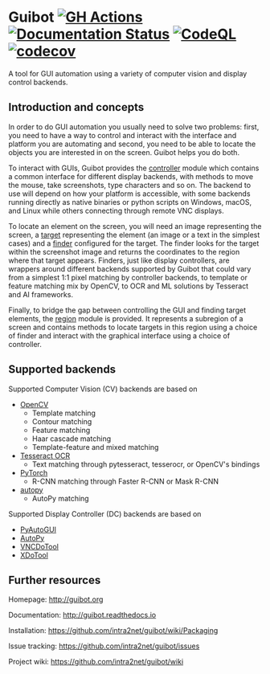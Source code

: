 # Guibot [![GH Actions](https://github.com/intra2net/guibot/actions/workflows/ci.yml/badge.svg)](https://github.com/intra2net/guibot/actions/workflows/ci.yml) [![Documentation Status](https://readthedocs.org/projects/guibot/badge/?version=latest)](http://guibot.readthedocs.io/en/latest/?badge=latest) [![CodeQL](https://github.com/intra2net/guibot/actions/workflows/codeql.yml/badge.svg)](https://github.com/intra2net/guibot/actions/workflows/codeql.yml) [![codecov](https://codecov.io/gh/intra2net/guibot/branch/master/graph/badge.svg)](https://codecov.io/gh/intra2net/guibot)

A tool for GUI automation using a variety of computer vision and display control backends.

## Introduction and concepts

In order to do GUI automation you usually need to solve two problems: first, you need to have a way to control and interact with the interface and platform you are automating and second, you need to be able to locate the objects you are interested in on the screen. Guibot helps you do both.

To interact with GUIs, Guibot provides the [controller](https://github.com/intra2net/guibot/blob/master/guibot/controller.py) module which contains a common interface for different display backends, with methods to move the mouse, take screenshots, type characters and so on. The backend to use will depend on how your platform is accessible, with some backends running directly as native binaries or python scripts on Windows, macOS, and Linux while others connecting through remote VNC displays.

To locate an element on the screen, you will need an image representing the screen, a [target](https://github.com/intra2net/guibot/blob/master/guibot/target.py) representing the element (an image or a text in the simplest cases) and a [finder](https://github.com/intra2net/guibot/blob/master/guibot/finder.py) configured for the target. The finder looks for the target within the screenshot image and returns the coordinates to the region where that target appears. Finders, just like display controllers, are wrappers around different backends supported by Guibot that could vary from a simplest 1:1 pixel matching by controller backends, to template or feature matching mix by OpenCV, to OCR and ML solutions by Tesseract and AI frameworks.

Finally, to bridge the gap between controlling the GUI and finding target elements, the [region](https://github.com/intra2net/guibot/blob/master/guibot/region.py) module is provided. It represents a subregion of a screen and contains methods to locate targets in this region using a choice of finder and interact with the graphical interface using a choice of controller.

## Supported backends

Supported Computer Vision (CV) backends are based on

- [OpenCV](https://github.com/opencv/opencv)
    - Template matching
    - Contour matching
    - Feature matching
    - Haar cascade matching
    - Template-feature and mixed matching
- [Tesseract OCR](https://github.com/tesseract-ocr/tesseract)
    - Text matching through pytesseract, tesserocr, or OpenCV's bindings
- [PyTorch](https://github.com/pytorch/pytorch)
    - R-CNN matching through Faster R-CNN or Mask R-CNN
- [autopy](https://github.com/msanders/autopy)
    - AutoPy matching

Supported Display Controller (DC) backends are based on

- [PyAutoGUI](https://github.com/asweigart/pyautogui)
- [AutoPy](https://github.com/msanders/autopy)
- [VNCDoTool](https://github.com/sibson/vncdotool)
- [XDoTool](https://www.semicomplete.com/projects/xdotool)

## Further resources

Homepage: http://guibot.org

Documentation: http://guibot.readthedocs.io

Installation: https://github.com/intra2net/guibot/wiki/Packaging

Issue tracking: https://github.com/intra2net/guibot/issues

Project wiki: https://github.com/intra2net/guibot/wiki
